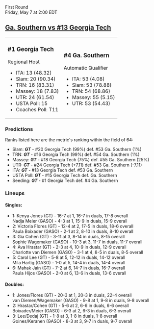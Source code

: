 First Round  
Friday, May 7 at 2:00 EDT
## [Ga. Southern vs #13 Georgia Tech](https://www.ncaa.com/game/5833659) 

<table><tr><td>  

### #1 Georgia Tech  

Regional Host  
- ITA: 13 (48.32)  
- Slam: 20 (90.34)  
- TRN: 16 (83.31)  
- Massey: 18 (7.83)  
- UTR: 24 (61.54)  
- USTA Poll: 15  
- Coaches Poll: T11  

</td><td>  

### #4 Ga. Southern  

Automatic Qualifier  
- ITA: 53 (4.08)  
- Slam: 53 (78.88)  
- TRN: 54 (68.86)  
- Massey: 55 (5.15)  
- UTR: 53 (54.43)  

</td></tr></table>  

 ### Predictions  

Ranks listed here are the metric's ranking within the field of 64:  
- Slam: ***GT*** - #20 Georgia Tech (99%) def. #53 Ga. Southern (1%)  
- TRN: ***GT*** - #16 Georgia Tech (99%) def. #54 Ga. Southern (1%)  
- Massey: ***GT*** - #18 Georgia Tech (75%) def. #55 Ga. Southern (25%)  
- UTR: ***GT*** - #24 Georgia Tech (+7.11) def. #53 Ga. Southern (-7.11)  
- ITA: ***GT*** - #13 Georgia Tech def. #53 Ga. Southern  
- USTA Poll: ***GT*** - #15 Georgia Tech def. Ga. Southern  
- Seeding: ***GT*** - #1 Georgia Tech def. #4 Ga. Southern  

 ### Lineups  

 #### Singles:  
- 1: Kenya Jones (GT) - 16-7 at 1, 16-7 in duals, 17-8 overall  
    Nadja Meier (GASO) - 4-3 at 1, 15-9 in duals, 15-9 overall  
- 2: Victoria Flores (GT) - 12-4 at 2, 17-5 in duals, 18-6 overall  
    Paula Boixader (GASO) - 2-1 at 2, 8-10 in duals, 8-10 overall  
- 3: Gia Cohen (GT) - 3-11 at 3, 8-14 in duals, 8-15 overall  
    Sophie Wagemaker (GASO) - 10-3 at 3, 11-7 in duals, 11-7 overall  
- 4: Ava Hrastar (GT) - 2-3 at 4, 10-9 in duals, 12-9 overall  
    Charlotte van Diemen (GASO) - 3-1 at 4, 8-5 in duals, 8-5 overall  
- 5: Carol Lee (GT) - 5-8 at 5, 12-12 in duals, 14-12 overall  
    Mila Hartig (GASO) - 1-0 at 5, 14-4 in duals, 14-4 overall  
- 6: Mahak Jain (GT) - 7-2 at 6, 14-7 in duals, 16-7 overall  
    Paula Hijos (GASO) - 2-0 at 6, 13-6 in duals, 13-6 overall  

 #### Doubles:  
- 1: Jones/Flores (GT) - 20-3 at 1, 20-3 in duals, 22-4 overall  
    van Diemen/Wagemaker (GASO) - 9-8 at 1, 9-8 in duals, 9-8 overall  
- 2: Hrastar/Cohen (GT) - 5-6 at 2, 6-6 in duals, 6-6 overall  
    Boixader/Meier (GASO) - 6-3 at 2, 6-3 in duals, 6-3 overall  
- 3: Lee/Dedaj (GT) - 1-8 at 3, 1-8 in duals, 1-8 overall  
    Goines/Keranen (GASO) - 8-3 at 3, 9-7 in duals, 9-7 overall  